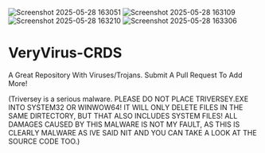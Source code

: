 ![Screenshot 2025-05-28 163051](https://github.com/user-attachments/assets/4d68081e-fb48-4758-9e46-4540fd5e092c)
![Screenshot 2025-05-28 163109](https://github.com/user-attachments/assets/29d93b25-68c2-4139-ad35-76a6b04ca75f)
![Screenshot 2025-05-28 163210](https://github.com/user-attachments/assets/0a18736f-d3e3-4c89-9201-5ab00b3d6db6)
![Screenshot 2025-05-28 163306](https://github.com/user-attachments/assets/095cb620-22c6-43da-928d-999c8f0edcf0)
# VeryVirus-CRDS
A Great Repository With Viruses/Trojans. Submit A Pull Request To Add More!



(Triversey is a serious malware. PLEASE DO NOT PLACE TRIVERSEY.EXE INTO SYSTEM32 OR WINWOW64! IT WILL ONLY DELETE FILES IN THE SAME DIRTECTORY, BUT THAT ALSO INCLUDES SYSTEM FILES! ALL DAMAGES CAUSED BY THIS MALWARE IS NOT MY FAULT, AS THIS IS CLEARLY MALWARE AS IVE SAID NIT AND YOU CAN TAKE A LOOK AT THE SOURCE CODE TOO.)
